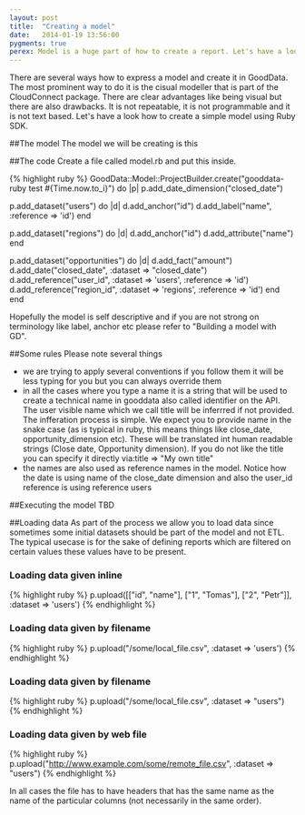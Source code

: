 ```yaml
---
layout: post
title:  "Creating a model"
date:   2014-01-19 13:56:00
pygments: true
perex: Model is a huge part of how to create a report. Let's have a look how to create it using Ruby SDK and compare with other approaches.
---
```


There are several ways how to express a model and create it in GoodData. The most prominent way to do it is the cisual modeller that is part of the CloudConnect package. There are clear advantages like being visual but there are also drawbacks. It is not repeatable, it is not programmable and it is not text based. Let's have a look how to create a simple model using Ruby SDK.

##The model
The model we will be creating is this

##The code
Create a file called model.rb and put this inside.

{% highlight ruby %}
GoodData::Model::ProjectBuilder.create("gooddata-ruby test #{Time.now.to_i}") do |p|
  p.add_date_dimension("closed_date")

  p.add_dataset("users") do |d|
    d.add_anchor("id")
    d.add_label("name", :reference => 'id')
  end

  p.add_dataset("regions") do |d|
    d.add_anchor("id")
    d.add_attribute("name")
  end

  p.add_dataset("opportunities") do |d|
    d.add_fact("amount")
    d.add_date("closed_date", :dataset => "closed_date")
    d.add_reference("user_id", :dataset => 'users', :reference => 'id')
    d.add_reference("region_id", :dataset => 'regions', :reference => 'id')
  end
end

Hopefully the model is self descriptive and if you are not strong on terminology like label, anchor etc please refer to "Building a model with GD".

##Some rules
Please note several things
* we are trying to apply several conventions if you follow them it will be less typing for you but you can always override them
* in all the cases where you type a name it is a string that will be used to create a technical name in gooddata also called identifier on the API. The user visible name which we call title will be inferrred if not provided. The infferation process is simple. We expect you to provide name in the snake case (as is typical in ruby, this means things like close_date, opportunity_dimension etc). These will be translated int human readable strings (Close date, Opportunity dimension). If you do not like the title you can specify it directly via:title => "My own title" 
* the names are also used as reference names in the model. Notice how the date is using name of the close_date dimension and also the user_id reference is using reference users


##Executing the model
TBD

##Loading data
As part of the process we allow you to load data since sometimes some initial datasets should be part of the model and not ETL. The typical usecase is for the sake of defining reports which are filtered on certain values these values have to be present.

### Loading data given inline
{% highlight ruby %}
p.upload([["id", "name"],
          ["1", "Tomas"],
          ["2", "Petr"]], :dataset => 'users')
{% endhighlight %}

### Loading data given by filename
{% highlight ruby %}
p.upload("/some/local_file.csv", :dataset => 'users')
{% endhighlight %}

### Loading data given by filename
{% highlight ruby %}
p.upload("/some/local_file.csv", :dataset => "users")
{% endhighlight %}

### Loading data given by web file
{% highlight ruby %}
p.upload("http://www.example.com/some/remote_file.csv", :dataset => "users")
{% endhighlight %}

In all cases the file has to have headers that has the same name as the name of the particular columns (not necessarily in the same order).